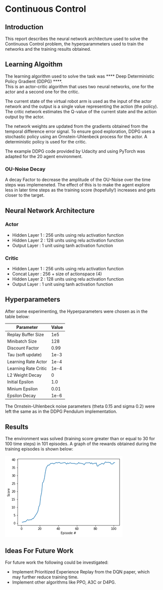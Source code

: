 # Continuous Control

## Introduction

This report describes the neural network architecture used to solve the Continuous Control problem,
the hyperparammeters used to train the networks and the training results obtained.

## Learning Algoithm

The learning algorithm used to solve the task was **** Deep Deterministic Policy Gradient (DDPG) ****.  
This is an actor-critic algorithm that uses two neural networks, one for the actor and a second one for the critic.

The current state of the virtual robot arm is used as the input of the actor network and the output is a single value representing
the action (the policy). The critic network estimates the Q-value of the current state and the action output by the actor.

The network weights are updated from the gradients obtained from the temporal difference error signal.
To ensure good exploration, DDPG uses a stochastic policy using an Ornstein-Uhlenbeck process for the actor.
A deterministic policy is used for the critic.

The example DDPG code provided by Udacity and using PyTorch was adapted for the 20 agent environment.

### OU-Noise Decay

A decay Factor to decrease the amplitude of the OU-Noise over the time steps was implemeneted. The
effect of this is to make the agent explore less in later time steps as the training score (hopefully!)
increases and gets closer to the target.

## Neural Network Architecture

### Actor
  
- Hidden Layer 1 : 256 units using relu activation function
- Hidden Layer 2 : 128 units using relu activation function
- Output Layer   : 1 unit using tanh activation function
  
### Critic

- Hidden Layer 1 : 256 units using relu activation function
- Concat Layer   : 256 + size of actionspace (4)
- Hidden Layer 2 : 128 units using relu activation function
- Output Layer   : 1 unit using tanh activation function
  
## Hyperparameters

After some experimenting, the Hyperparameters were chosen as in the table below:

Parameter            |   Value
---------            |   -----
Replay Buffer Size   |   1e5
Minibatch Size       |   128
Discount Factor      |   0.99  
Tau (soft update)    |   1e-3
Learning Rate Actor  |   1e-4
Learning Rate Critic |   1e-4
L2 Weight Decay      |   0
Initial Epsilon      |   1.0
Minium Epsilon       |   0.01
Epsilon Decay        |   1e-6

The Ornstein-Uhlenbeck noise parameters (theta 0.15 and sigma 0.2) were left the same as in the DDPG Pendulum implementation.

## Results

The environment was solved (training score greater than or equal to 30 for 100 time steps) in 101 episodes.
A graph of the rewards obtained during the training episodes is shown below:

![Traing Performance](report/training_scores.png)

## Ideas For Future Work

For future work the following could be investigated:

- Implement Prioritized Experience Replay from the DQN paper, which may further reduce training time.
- Implement other algorithms like PPO, A3C or D4PG.